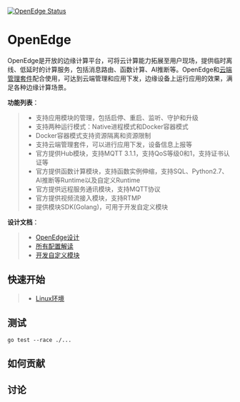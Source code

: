 [![OpenEdge Status](https://travis-ci.com/baidu/openedge.svg?branch=master)](https://travis-ci.com/baidu/openedge)
# OpenEdge

OpenEdge是开放的边缘计算平台，可将云计算能力拓展至用户现场，提供临时离线、低延时的计算服务，包括消息路由、函数计算、AI推断等。OpenEdge和[云端管理套件](https://cloud.baidu.com/product/bie.html)配合使用，可达到云端管理和应用下发，边缘设备上运行应用的效果，满足各种边缘计算场景。

**功能列表**：

> + 支持应用模块的管理，包括启停、重启、监听、守护和升级
> + 支持两种运行模式：Native进程模式和Docker容器模式
> + Docker容器模式支持资源隔离和资源限制
> + 支持云端管理套件，可以进行应用下发，设备信息上报等
> + 官方提供Hub模块，支持MQTT 3.1.1，支持QoS等级0和1，支持证书认证等
> + 官方提供函数计算模块，支持函数实例伸缩，支持SQL、Python2.7、AI推断等Runtime以及自定义Runtime
> + 官方提供远程服务通讯模块，支持MQTT协议
> + 官方提供视频流接入模块，支持RTMP
> + 提供模块SDK(Golang)，可用于开发自定义模块

**设计文档**：

> + [OpenEdge设计](./doc/zh-cn/about/design/OpenEdge-overall-design.md)
> + [所有配置解读](./doc/zh-cn/config/config.md)
> + [开发自定义模块](./doc/zh-cn/develop/extension/dev_module.md)

## 快速开始

> + [Linux环境](./doc/zh-cn/install/Build-OpenEdge-on-Linux.md)

## 测试

    go test --race ./...

## 如何贡献

## 讨论
